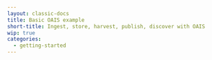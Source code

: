 ```yaml
---
layout: classic-docs
title: Basic OAIS example
short-title: Ingest, store, harvest, publish, discover with OAIS
wip: true
categories:
  - getting-started
---
```

